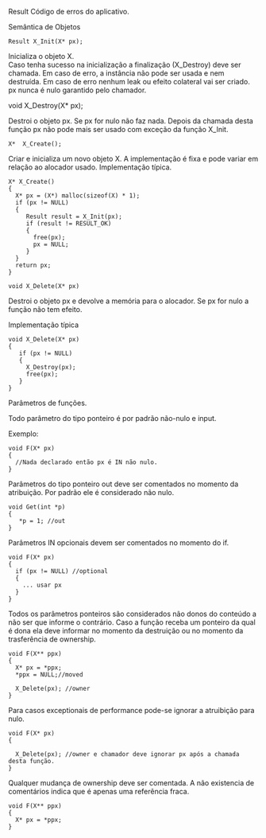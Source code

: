 

Result
Código de erros do aplicativo.

Semântica de Objetos

```
Result X_Init(X* px);
```

Inicializa o objeto X.  
Caso tenha sucesso na inicialização a finalização (X_Destroy) deve ser chamada. 
Em caso de erro, a instância não pode ser usada e nem destruída. 
Em caso de erro nenhum leak ou efeito colateral vai ser criado.
px nunca é nulo garantido pelo chamador.

void X_Destroy(X* px);

Destroi o objeto px. Se px for nulo não faz nada.
Depois da chamada desta função px não pode mais ser usado com exceção da função X_Init.
```
X*  X_Create();
```
Criar e inicializa um novo objeto X. A implementação é fixa e pode variar em relação ao alocador usado.
Implementação típica.
```
X* X_Create()
{
  X* px = (X*) malloc(sizeof(X) * 1);
  if (px != NULL)
  {
     Result result = X_Init(px);
     if (result != RESULT_OK)
     {
       free(px);
       px = NULL;
     }
  }
  return px;
}
```

```
void X_Delete(X* px)
```

Destroi o objeto px e devolve a memória para o alocador.
Se px for nulo a função não tem efeito.

Implementação típica

```
void X_Delete(X* px)
{
   if (px != NULL)
   {
     X_Destroy(px);
     free(px);
   }
}
```


Parâmetros de funções.

Todo parâmetro do tipo ponteiro é por padrão não-nulo e input.

Exemplo:

```
void F(X* px)
{
  //Nada declarado então px é IN não nulo.
}
```

Parâmetros do tipo ponteiro out deve ser comentados no momento da atribuição. 
Por padrão ele é considerado não nulo.
```
void Get(int *p)
{
   *p = 1; //out
}
```

Parâmetros IN opcionais devem ser comentados no momento do if.

```
void F(X* px)
{
  if (px != NULL) //optional
  {
    ... usar px
  }
}
```

Todos os parâmetros ponteiros são considerados não donos do conteúdo a não ser que informe o contrário.
Caso a função receba um ponteiro da qual é dona ela deve informar no momento da destruição ou no momento da trasferência de ownership.



```
void F(X** ppx)
{
  X* px = *ppx;
  *ppx = NULL;//moved

  X_Delete(px); //owner
}
```


Para casos exceptionais de performance pode-se ignorar a atruibição para nulo.

```
void F(X* px)
{

  X_Delete(px); //owner e chamador deve ignorar px após a chamada desta função.
}
```

Qualquer mudança de ownership deve ser comentada. A não existencia de comentários indica que é apenas uma referência fraca.

```
void F(X** ppx)
{
  X* px = *ppx;
}
```










